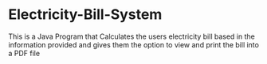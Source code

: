 # Electricity-Bill-System
 This is a Java Program that Calculates the users electricity bill based in the information provided and gives them the option to view and print the bill into a PDF file
